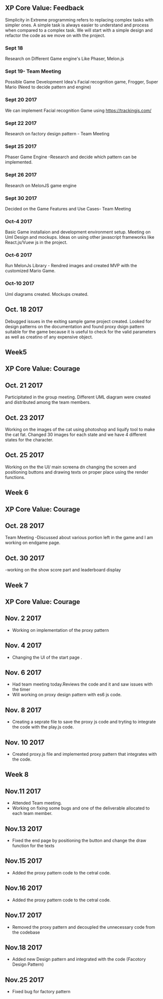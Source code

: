 ## XP Core Value: Feedback

Simplicity in Extreme programming refers to replacing complex tasks with simpler ones. A simple task is always easier to understand and process when compared to a complex task. We will start with a simple design and refactor the code as we move on with the project.


### Sept 18
Research on Different Game engine's Like Phaser, Melon.js


### Sept 19- Team Meeting
Possible Game Development Idea's
Facial recognition game, Frogger, Super Mario (Need to decide pattern and engine)

### Sept 20 2017

We can implement Facial recognition Game using https://trackingjs.com/

### Sept 22  2017
Research on factory design pattern - Team Meeting

### Sept 25  2017
Phaser Game Engine -Research and decide which pattern can be implemented.

### Sept 26  2017
Research on MelonJS game engine 

### Sept 30  2017 
Decided on the Game Features and Use Cases- Team Meeting

### Oct-4  2017 
Basic Game installaion and development environment setup. Meeting on Uml Design and mockups. Ideas on using other javascript frameworks like React.js/Vuew js in the project.

### Oct-6 2017
Run MelonJs Library - Rendred images and created MVP with the customized Mario Game.

### Oct-10 2017
Uml diagrams created. Mockups created.

## Oct. 18 2017
Debugged issues in the exiting sample game project created. Looked for design patterns on the documentation and found proxy dsign  pattern suitable for the game because it is useful to check for the valid parameters as well as creatino of any expensive object.

## Week5
## XP Core Value: Courage
## Oct. 21 2017
Participitated in the group meeting. Different UML diagram were created and distributed among the team members.

## Oct. 23 2017
Working on the images of the cat using photoshop and liquify tool to make the cat fat. Changed 30 images for each state and we have 4 different states for the character.

## Oct. 25 2017
Working on the the UI/ main screena dn changing the screen and positioning buttons and drawing texts on proper place using the render functions.

## Week 6
## XP Core Value: Courage 

## Oct. 28 2017
Team Meeting
-Discussed about various portion left in the game and I am working on endgame page.

## Oct. 30 2017
-working on the show score part and leaderboard display

## Week 7
## XP Core Value: Courage


## Nov. 2 2017
- Working on implementation of the proxy pattern


## Nov. 4 2017
- Changing the UI of the start page .

## Nov. 6 2017
- Had team meeting today.Reviews the code and it and saw issues with the timer
- Will working on proxy design pattern with es6 js code.

## Nov. 8 2017
- Creating a seprate file to save the proxy js code and tryting to integrate the code with the play.js code.

## Nov. 10 2017
- Created proxy.js file and implemented proxy pattern that integrates with the code.

## Week 8
## Nov.11 2017
- Attended Team meeting. 
- Working on  fixing some bugs and one of the deliverable allocated to each team member.

## Nov.13 2017
- Fixed the end page by positioning the button and change the draw function for the texts 

## Nov.15 2017
- Added the proxy pattern code to the cetral code.

## Nov.16 2017
- Added the proxy pattern code to the cetral code.

## Nov.17 2017
- Removed the proxy pattern and decoupled the unnecessary code from the codebase

## Nov.18 2017
- Added new Design pattern and integrated with the code (Facotory Design Pattern)

## Nov.25 2017
- Fixed bug for factory pattern
